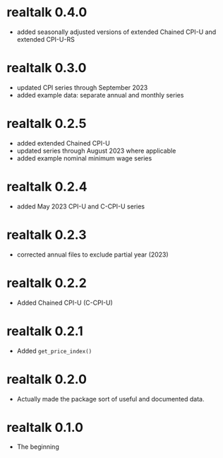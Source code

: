 # realtalk 0.4.0
* added seasonally adjusted versions of extended Chained CPI-U and extended CPI-U-RS

# realtalk 0.3.0
* updated CPI series through September 2023
* added example data: separate annual and monthly series

# realtalk 0.2.5
* added extended Chained CPI-U
* updated series through August 2023 where applicable
* added example nominal minimum wage series

# realtalk 0.2.4
* added May 2023 CPI-U and C-CPI-U series

# realtalk 0.2.3
* corrected annual files to exclude partial year (2023)

# realtalk 0.2.2
* Added Chained CPI-U (C-CPI-U)

# realtalk 0.2.1
* Added `get_price_index()`

# realtalk 0.2.0
* Actually made the package sort of useful and documented data.

# realtalk 0.1.0
* The beginning
